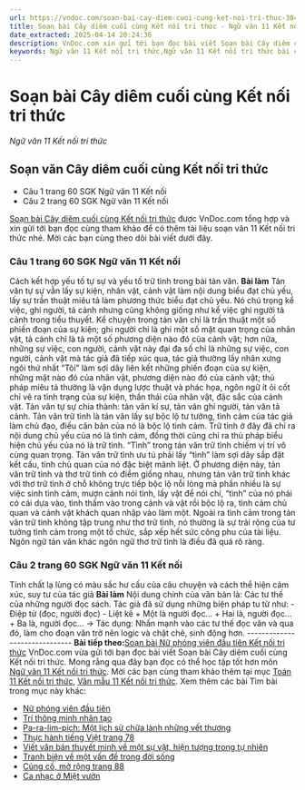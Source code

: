 ```yaml
---
url: https://vndoc.com/soan-bai-cay-diem-cuoi-cung-ket-noi-tri-thuc-304309
title: Soạn bài Cây diêm cuối cùng Kết nối tri thức - Ngữ văn 11 Kết nối tri thức - VnDoc.com
date_extracted: 2025-04-14 20:24:36
description: VnDoc.com xin gửi tới bạn đọc bài viết Soạn bài Cây diêm cuối cùng Kết nối tri thức. Mời các bạn cùng theo dõi để có thêm tài liệu học Văn 11 Kết nối tri thức nhé.
keywords: Ngữ văn 11 Kết nối tri thức,Ngữ văn 11 Kết nối tri thức bài cây diêm cuối cùng,Soạn văn 11 Kết nối tri thức,văn 11 kết nối tri thức,soạn văn 11 kết nối tri thức với cuộc sống,ngữ văn 11 kết nối,Soạn bài Cây diêm cuối cùng Kết nối tri thức,Soạn bài Cây diêm cuối cùng,Soạn văn Cây diêm cuối cùng,cây diêm cuối cùng
---
```


# Soạn bài Cây diêm cuối cùng Kết nối tri thức
 _Ngữ văn 11 Kết nối tri thức_
## Soạn văn Cây diêm cuối cùng Kết nối tri thức
  * Câu 1 trang 60 SGK Ngữ văn 11 Kết nối
  * Câu 2 trang 60 SGK Ngữ văn 11 Kết nối

[Soạn bài Cây diêm cuối cùng Kết nối tri thức](<https://vndoc.com/soan-bai-cay-diem-cuoi-cung-ket-noi-tri-thuc-304309>) được VnDoc.com tổng hợp và xin gửi tới bạn đọc cùng tham khảo để có thêm tài liệu soạn văn 11 Kết nối tri thức nhé. Mời các bạn cùng theo dõi bài viết dưới đây.
### Câu 1 trang 60 SGK Ngữ văn 11 Kết nối
Cách kết hợp yếu tố tự sự và yếu tố trữ tình trong bài tản văn.
**Bài làm**
Tản văn tự sự vẫn lấy sự kiện, nhân vật, cảnh vật làm nội dung biểu đạt chủ yếu, lấy sự trần thuật miêu tả làm phương thức biểu đạt chủ yếu. Nó chú trọng kể việc, ghi người, tả cảnh nhưng cũng không giống như kể việc ghi người tả cảnh trong tiểu thuyết. Kể chuyện trong tản văn chỉ là trần thuật một số phiến đoạn của sự kiện; ghi người chỉ là ghi một số mặt quan trọng của nhân vật, tả cảnh chỉ là tả một số phương diện nào đó của cảnh vật; hơn nữa, những sự việc, con người, cảnh vật này đại đa số chỉ là những sự việc, con người, cảnh vật mà tác giả đã tiếp xúc qua, tác giả thường lấy nhân xưng ngôi thứ nhất “Tôi” làm sợi dây liên kết những phiến đoạn của sự kiện, những mặt nào đó của nhân vật, phương diện nào đó của cảnh vật; thủ pháp miêu tả thường là vận dụng lược thuật và phác họa, ngôn ngữ ít ỏi cốt chỉ vẽ ra tình trạng của sự kiện, thần thái của nhân vật, đặc sắc của cảnh vật. Tản văn tự sự chia thành: tản văn kí sự, tản văn ghi người, tản văn tả cảnh.
Tản văn trữ tình là tản văn lấy sự bộc lộ tư tưởng, tình cảm của tác giả làm chủ đạo, điều căn bản của nó là bộc lộ tình cảm. Trữ tình ở đây đã chỉ ra nội dung chủ yếu của nó là tình cảm, đồng thời cũng chỉ ra thủ pháp biểu hiện chủ yếu của nó là trữ tình. “Tình” trong tản văn trữ tình chiếm vị trí vô cùng quan trọng. Tản văn trữ tình ưu tú phải lấy “tình” làm sợi dây sắp đặt kết cấu, tính chủ quan của nó đặc biệt mãnh liệt. Ở phương diện này, tản văn trữ tình và thơ trữ tình có điểm giống nhau, nhưng tản văn trữ tình khác với thơ trữ tình ở chỗ không trực tiếp bộc lộ nỗi lòng mà phần nhiều là sự việc sinh tình cảm, mượn cảnh nói tình, lấy vật để nói chí, “tình” của nó phải có cái dựa vào, tình thấm vào trong cảnh và vật rồi bộc lộ ra, tình cảm chủ quan và cảnh vật khách quan nhập vào làm một. Ngoài ra tình cảm trong tản văn trữ tình không tập trung như thơ trữ tình, nó thường là sự trải rộng của tư tưởng tình cảm trong một tổ chức, sắp xếp hết sức công phu của tài liệu. Ngôn ngữ tản văn khác ngôn ngữ thơ trữ tình là điều đã quá rõ ràng.
### Câu 2 trang 60 SGK Ngữ văn 11 Kết nối
Tính chất lạ lùng có màu sắc hư cấu của câu chuyện và cách thể hiện cảm xúc, suy tư của tác giả
**Bài làm**
Nội dung chính của văn bản là: Các tư thế của những người đọc  sách.
Tác giả đã sử dụng những biện pháp tu từ như:
\- Điệp từ \(đọc, người đọc\)
\- Liệt kê
\+ Một là người đọc…
\+ Hai là, người đọc…
\+ Ba là, người đọc…
→ Tác dụng: Nhấn mạnh vào các tư thế đọc văn và qua đó, làm cho đoạn văn trở nên logic và chặt chẽ, sinh động hơn.
\------------------------------
**Bài tiếp theo:**[Soạn bài Nữ phóng viên đầu tiên Kết nối tri thức](<https://vndoc.com/soan-bai-nu-phong-vien-dau-tien-ket-noi-tri-thuc-304321>)
VnDoc.com vừa gửi tới bạn đọc bài viết Soạn bài Cây diêm cuối cùng Kết nối tri thức. Mong rằng qua đây bạn đọc có thể học tập tốt hơn môn [Ngữ văn 11 Kết nối tri thức](<https://vndoc.com/ngu-van-11-ket-noi-tri-thuc>). Mời các bạn cùng tham khảo thêm tại mục [Toán 11 Kết nối tri thức](<https://vndoc.com/toan-11-ket-noi-tri-thuc>), [Văn mẫu 11 Kết nối tri thức](<https://vndoc.com/van-mau-lop11>).
Xem thêm các bài Tìm bài trong mục này khác:
  * [Nữ phóng viên đầu tiên](</soan-bai-nu-phong-vien-dau-tien-ket-noi-tri-thuc-304321>)
  * [Trí thông minh nhân tạo](</soan-bai-tri-thong-minh-nhan-tao-ket-noi-tri-thuc-304322>)
  * [Pa-ra-lim-pích: Một lịch sử chữa lành những vết thương](</soan-bai-pa-ra-lim-pich-mot-lich-su-chua-lanh-nhung-vet-thuong-ket-noi-tri-thuc-304374>)
  * [Thực hành tiếng Việt trang 78](</soan-bai-thuc-hanh-tieng-viet-trang-78-ket-noi-tri-thuc-304377>)
  * [Viết văn bản thuyết minh về một sự vật, hiện tượng trong tự nhiên](</soan-bai-viet-van-ban-thuyet-minh-ve-mot-su-vat-hien-tuong-trong-tu-nhien-ket-noi-tri-thuc-304383>)
  * [Tranh biện về một vấn đề trong đời sống](</soan-bai-tranh-bien-ve-mot-van-de-trong-doi-song-ket-noi-tri-thuc-304394>)
  * [Củng cố, mở rộng trang 88](</soan-bai-cung-co-mo-rong-trang-88-ket-noi-tri-thuc-304452>)
  * [Ca nhạc ở Miệt vườn](</soan-bai-thuc-hanh-doc-ca-nhac-o-miet-vuon-ket-noi-tri-thuc-304455>)

